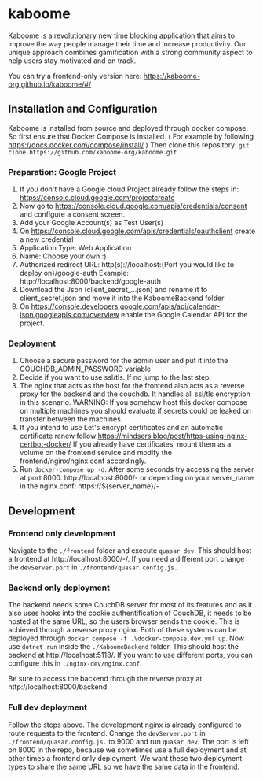 # kaboome

Kaboome is a revolutionary new time blocking application that aims to improve the way people manage their time and increase productivity. Our unique approach combines gamification with a strong community aspect to help users stay motivated and on track.

You can try a frontend-only version here:
https://kaboome-org.github.io/kaboome/#/

## Installation and Configuration

Kaboome is installed from source and deployed through docker compose.
So first ensure that Docker Compose is installed. 
( For example by following https://docs.docker.com/compose/install/ )
Then clone this repository:
`git clone https://github.com/kaboome-org/kaboome.git`

### Preparation: Google Project

1. If you don't have a Google cloud Project already follow the steps in: https://console.cloud.google.com/projectcreate
2. Now go to https://console.cloud.google.com/apis/credentials/consent and configure a consent screen. 
  1. Add your Google Account(s) as Test User(s) 
3. On https://console.cloud.google.com/apis/credentials/oauthclient create a new credential
  1. Application Type: Web Application
  2. Name: Choose your own :) 
  3. Authorized redirect URL: http(s)://localhost:{Port you would like to deploy on}/google-auth Example: http://localhost:8000/backend/google-auth
  4. Download the Json (client_secret_...json) and rename it to client_secret.json and move it into the KaboomeBackend folder
4. On https://console.developers.google.com/apis/api/calendar-json.googleapis.com/overview enable the Google Calendar API for the project.

### Deployment

1. Choose a secure password for the admin user and put it into the COUCHDB_ADMIN_PASSWORD variable
2. Decide if you want to use ssl/tls. If no jump to the last step.
3. The nginx that acts as the host for the frontend also acts as a reverse proxy for the backend and the couchdb. It handles all ssl/tls encryption in this scenario. WARNING: If you somehow host this docker compose on multiple machines you should evaluate if secrets could be leaked on transfer between the machines.
4. If you intend to use Let's encrypt certificates and an automatic certificate renew follow https://mindsers.blog/post/https-using-nginx-certbot-docker/
If you already have certificates, mount them as a volume on the frontend service and modify the frontend/nginx/nginx.conf accordingly.
5. Run `docker-compose up -d`. After some seconds try accessing the server at port 8000. http://localhost:8000/- or depending on your server_name in the nginx.conf: https://${server_name}/-

## Development

### Frontend only development

Navigate to the `./frontend` folder and execute `quasar dev`.
This should host a frontend at http://localhost:8000/-/.
If you need a different port change the `devServer.port` in `./frontend/quasar.config.js.`

### Backend only deployment

The backend needs some CouchDB server for most of its features and as it also uses hooks into the cookie authentification of CouchDB, it needs to be hosted at the same URL, so the users browser sends the cookie.
This is achieved through a reverse proxy nginx.
Both of these systems can be deployed through `docker compose -f .\docker-compose.dev.yml up`.
Now use `dotnet run` inside the `./KaboomeBackend` folder.
This should host the backend at http://localhost:5118/.
If you want to use different ports, you can configure this in `./nginx-dev/nginx.conf`.

Be sure to access the backend through the reverse proxy at http://localhost:8000/backend.

### Full dev deployment

Follow the steps above.
The development nginx is already configured to route requests to the frontend.
Change the `devServer.port` in `./frontend/quasar.config.js.` to 9000 and run `quasar dev`.
The port is left on 8000 in the repo, because we sometimes use a full deployment and at other times a frontend only deployment.
We want these two deployment types to share the same URL so we have the same data in the frontend.
